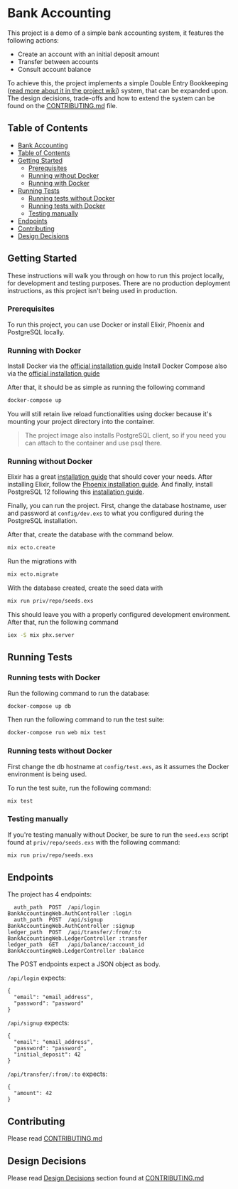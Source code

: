 # Bank Accounting

This project is a demo of a simple bank accounting system, it features the following actions:

- Create an account with an initial deposit amount
- Transfer between accounts
- Consult account balance

To achieve this, the project implements a simple Double Entry Bookkeeping ([read more about it in the project wiki](https://github.com/gugahoa/bank_accounting/wiki/Double-Entry-Bookkeeping)) system, that can be expanded upon.
The design decisions, trade-offs and how to extend the system can be found on the [CONTRIBUTING.md](./CONTRIBUTING.md) file.

## Table of Contents

<!--ts-->
  * [Bank Accounting](#bank-accounting)
  * [Table of Contents](#table-of-contents)
  * [Getting Started](#getting-started)
    * [Prerequisites](#prerequisites)
    * [Running without Docker](#running-without-docker)
    * [Running with Docker](#running-with-docker)
  * [Running Tests](#running-tests)
    * [Running tests without Docker](#running-tests-without-docker)
    * [Running tests with Docker](#running-tests-with-docker)
    * [Testing manually](#testing-manually)
  * [Endpoints](#endpoints)
  * [Contributing](#contributing)
  * [Design Decisions](#design-decisions)
<!--te-->

## Getting Started

These instructions will walk you through on how to run this project locally, for development and testing purposes.
There are no production deployment instructions, as this project isn't being used in production.

### Prerequisites

To run this project, you can use Docker or install Elixir, Phoenix and PostgreSQL locally.

### Running with Docker

Install Docker via the [official installation guide](https://docs.docker.com/install/)
Install Docker Compose also via the [official installation guide](https://docs.docker.com/compose/install/)

After that, it should be as simple as running the following command

```sh
docker-compose up
```

You will still retain live reload functionalities using docker because it's mounting your project directory into the container.

> The project image also installs PostgreSQL client, so if you need you can attach to the container and use psql there.

### Running without Docker

Elixir has a great [installation guide](https://elixir-lang.org/install.html) that should cover your needs.
After installing Elixir, follow the [Phoenix installation guide](https://hexdocs.pm/phoenix/installation.html#contenta).
And finally, install PostgreSQL 12 following this [installation guide](https://wiki.postgresql.org/wiki/Detailed_installation_guides).

Finally, you can run the project. First, change the database hostname, user and password at `config/dev.exs` to what you configured during the PostgreSQL installation.

After that, create the database with the command below.

```sh
mix ecto.create
```

Run the migrations with

```sh
mix ecto.migrate
```

With the database created, create the seed data with

```sh
mix run priv/repo/seeds.exs
```

This should leave you with a properly configured development environment. After that, run the following command

```sh
iex -S mix phx.server
```

## Running Tests

### Running tests with Docker

Run the following command to run the database:
```sh
docker-compose up db
```

Then run the following command to run the test suite:
```sh
docker-compose run web mix test
```

### Running tests without Docker

First change the db hostname at `config/test.exs`, as it assumes the Docker environment is being used.

To run the test suite, run the following command:
```sh
mix test
```

### Testing manually

If you're testing manually without Docker, be sure to run the `seed.exs` script found at `priv/repo/seeds.exs` with the following command:

```sh
mix run priv/repo/seeds.exs
```

## Endpoints

The project has 4 endpoints:
```
  auth_path  POST  /api/login                BankAccountingWeb.AuthController :login
  auth_path  POST  /api/signup               BankAccountingWeb.AuthController :signup
ledger_path  POST  /api/transfer/:from/:to   BankAccountingWeb.LedgerController :transfer
ledger_path  GET   /api/balance/:account_id  BankAccountingWeb.LedgerController :balance
```

The POST endpoints expect a JSON object as body.

`/api/login` expects:
```
{
  "email": "email_address",
  "password": "password"
}
```

`/api/signup` expects:
```
{
  "email": "email_address",
  "password": "password",
  "initial_deposit": 42
}
```

`/api/transfer/:from/:to` expects:
```
{
  "amount": 42
}
```

## Contributing

Please read [CONTRIBUTING.md](./CONTRIBUTING.md)

## Design Decisions

Please read [Design Decisions](./CONTRIBUTING.md#design-decisions) section found at [CONTRIBUTING.md](./CONTRIBUTING.md)
